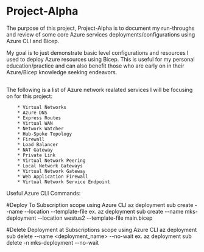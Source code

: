 # Project-Alpha

The purpose of this project, Project-Alpha is to document my run-throughs and review of some core Azure services deployments/configurations using Azure CLI and Bicep.

My goal is to just demonstrate basic level configurations and resources I used to deploy Azure resources using Bicep. This is useful for my personal education/practice and can also benefit those who are early on in their Azure/Bicep knowledge seeking endeavors.

## 
The following is a list of Azure network realated services I will be focusing on for this project:

        * Virtual Networks
        * Azure DNS
        * Express Routes
        * Virtual WAN
        * Network Watcher
        * Hub-Spoke Topology
        * Firewall
        * Load Balancer
        * NAT Gateway
        * Private Link
        * Virtual Network Peering
        * Local Network Gateways
        * Virtual Network Gateway
        * Web Application Firewall
        * Virtual Network Service Endpoint


Useful Azure CLI Commands:

#Deploy To Subscription scope using Azure CLI
az deployment sub create --name <name> --location <location> --template-file <path-to-bicep>
ex. az deployment sub create --name mks-deployment --location westus2 --template-file main.bicep

#Delete Deployment at Subscriptions scope using Azure CLI
az deployment sub delete --name  <deployment_name> --no-wait
ex. az deployment sub delete -n mks-deployment --no-wait
